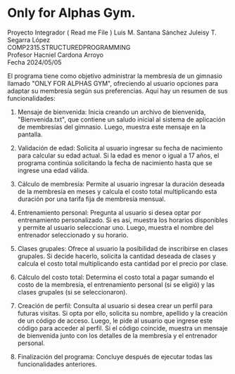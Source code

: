 # Only for Alphas Gym. 
Proyecto Integrador ( Read me File )
Luis M. Santana Sánchez 
Juleisy T. Segarra López          
COMP2315.STRUCTUREDPROGRAMMING    
Profesor Hacniel Cardona Arroyo                                     
Fecha 2024/05/05




  El programa tiene como objetivo administrar la membresía de un gimnasio llamado "ONLY FOR ALPHAS GYM", ofreciendo al usuario opciones para adaptar su membresía según sus preferencias. Aquí hay un resumen de sus funcionalidades:


1. Mensaje de bienvenida: Inicia creando un archivo de bienvenida, "Bienvenida.txt", que contiene un saludo inicial al sistema de aplicación de membresías del gimnasio. Luego, muestra este mensaje en la pantalla.
2. Validación de edad: Solicita al usuario ingresar su fecha de nacimiento para calcular su edad actual. Si la edad es menor o igual a 17 años, el programa continúa solicitando la fecha de nacimiento hasta que se ingrese una edad válida.
3. Cálculo de membresía: Permite al usuario ingresar la duración deseada de la membresía en meses y calcula el costo total multiplicando esta duración por una tarifa fija de membresía mensual.

4. Entrenamiento personal: Pregunta al usuario si desea optar por entrenamiento personalizado. Si es así, muestra los horarios disponibles y permite al usuario seleccionar uno. Luego, muestra el nombre del entrenador seleccionado y su horario.
5. Clases grupales: Ofrece al usuario la posibilidad de inscribirse en clases grupales. Si decide hacerlo, solicita la cantidad deseada de clases y calcula el costo total multiplicando esta cantidad por el precio por clase.
6. Cálculo del costo total: Determina el costo total a pagar sumando el costo de la membresía, el entrenamiento personal (si se eligió) y las clases grupales (si se seleccionaron).
7. Creación de perfil: Consulta al usuario si desea crear un perfil para futuras visitas. Si opta por ello, solicita su nombre, apellido y la creación de un código de acceso. Luego, le pide al usuario que ingrese este código para acceder al perfil. Si el código coincide, muestra un mensaje de bienvenida junto con los detalles de la membresía y el entrenador personal.
8. Finalización del programa: Concluye después de ejecutar todas las funcionalidades anteriores.
